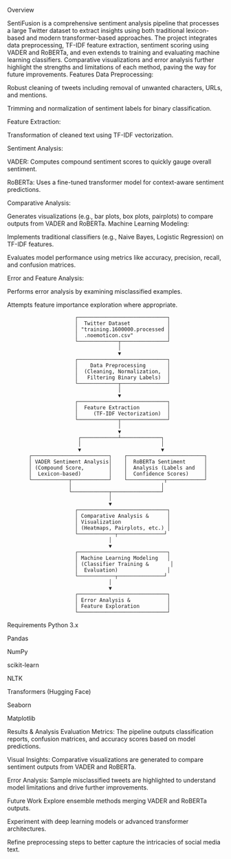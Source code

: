 Overview


SentiFusion is a comprehensive sentiment analysis pipeline that processes a large Twitter dataset to extract insights using both traditional lexicon-based and modern transformer-based approaches. The project integrates data preprocessing, TF-IDF feature extraction, sentiment scoring using VADER and RoBERTa, and even extends to training and evaluating machine learning classifiers. Comparative visualizations and error analysis further highlight the strengths and limitations of each method, paving the way for future improvements.
Features
Data Preprocessing:

Robust cleaning of tweets including removal of unwanted characters, URLs, and mentions.

Trimming and normalization of sentiment labels for binary classification.

Feature Extraction:

Transformation of cleaned text using TF-IDF vectorization.

Sentiment Analysis:

VADER: Computes compound sentiment scores to quickly gauge overall sentiment.

RoBERTa: Uses a fine-tuned transformer model for context-aware sentiment predictions.

Comparative Analysis:

Generates visualizations (e.g., bar plots, box plots, pairplots) to compare outputs from VADER and RoBERTa.
Machine Learning Modeling:

Implements traditional classifiers (e.g., Naive Bayes, Logistic Regression) on TF-IDF features.

Evaluates model performance using metrics like accuracy, precision, recall, and confusion matrices.

Error and Feature Analysis:

Performs error analysis by examining misclassified examples.

Attempts feature importance exploration where appropriate.


                          ┌─────────────────────────────┐
                          │  Twitter Dataset            │
                          │ "training.1600000.processed │
                          │  .noemoticon.csv"           │
                          └─────────────┬───────────────┘
                                        │
                                        ▼
                          ┌─────────────────────────────┐
                          │    Data Preprocessing       │
                          │  (Cleaning, Normalization,  │
                          │   Filtering Binary Labels)  │
                          └─────────────┬───────────────┘
                                        │
                                        ▼
                          ┌─────────────────────────────┐
                          │  Feature Extraction         │
                          │     (TF-IDF Vectorization)  │
                          └─────────────┬───────────────┘
                                        │
                                        ▼
                           ┌────────────┴─────────────┐
                           │                          │
                           ▼                          ▼
           ┌─────────────────────────┐    ┌─────────────────────────┐
           │ VADER Sentiment Analysis│    │  RoBERTa Sentiment      │
           │ (Compound Score,        │    │  Analysis (Labels and   │
           │  Lexicon-based)         │    │  Confidence Scores)     │
           └────────────┬────────────┘    └────────────┬────────────┘
                        │                             │
                        └────────────┬────────────────┘
                                     │
                                     ▼
                          ┌─────────────────────────────┐
                          │ Comparative Analysis &      │
                          │ Visualization               │
                          │ (Heatmaps, Pairplots, etc.) │
                          └────────────┬───────────────┘
                                     │
                                     ▼
                          ┌─────────────────────────────┐
                          │ Machine Learning Modeling   │
                          │ (Classifier Training &       │
                          │  Evaluation)                │
                          └────────────┬───────────────┘
                                     │
                                     ▼
                          ┌─────────────────────────────┐
                          │ Error Analysis &            │
                          │ Feature Exploration         │
                          └─────────────────────────────┘
Requirements
Python 3.x

Pandas

NumPy

scikit-learn

NLTK

Transformers (Hugging Face)

Seaborn

Matplotlib

Results & Analysis
Evaluation Metrics: The pipeline outputs classification reports, confusion matrices, and accuracy scores based on model predictions.

Visual Insights: Comparative visualizations are generated to compare sentiment outputs from VADER and RoBERTa.

Error Analysis: Sample misclassified tweets are highlighted to understand model limitations and drive further improvements.

Future Work
Explore ensemble methods merging VADER and RoBERTa outputs.

Experiment with deep learning models or advanced transformer architectures.

Refine preprocessing steps to better capture the intricacies of social media text.
